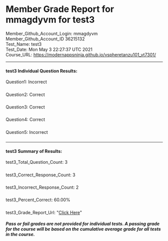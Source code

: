 # Member Grade Report for mmagdyvm for test3  
   
Member_Github_Account_Login: mmagdyvm  
Member_Github_Account_ID 36215132  
Test_Name: test3  
Test_Date: Mon May  3 22:27:37 UTC 2021  
Course_URL: https://modernappsninja.github.io/vspheretanzu101_vt7301/  
   
---  
#### test3 Individual Question Results:  
Question1: Incorrect  
#####  
Question2: Correct  
#####  
Question3: Correct  
#####  
Question4: Correct  
#####  
Question5: Incorrect  
#####  
---  
#### test3 Summary of Results:  
test3_Total_Question_Count: 3  
#####  
test3_Correct_Response_Count: 3  
#####  
test3_Incorrect_Response_Count: 2  
#####  
test3_Percent_Correct: 60.00%  
#####  
test3_Grade_Report_Url: "[Click Here](https://github.com/modernappsninjas/mmagdyvm/blob/main/static/userdata/courses/vspheretanzu101_vt7301/grade_report.pr216.test3.md)"
##### Pass or fail grades are not provided for individual tests. A passing grade for the course will be based on the cumulative average grade for all tests in the course.  
